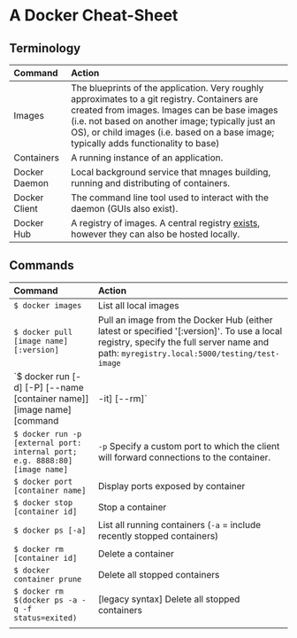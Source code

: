 # A Docker Cheat-Sheet

## Terminology
| Command | Action |
| :------- | :------- |
| Images | The blueprints of the application.  Very roughly approximates to a git registry.  Containers are created from images. Images can be base images (i.e. not based on another image; typically just an OS), or child images (i.e. based on a base image; typically adds functionality to base) |
| Containers | A running instance of an application. |
| Docker Daemon | Local background service that mnages building, running and distributing of containers.  |
| Docker Client | The command line tool used to interact with the daemon (GUIs also exist). |
| Docker Hub | A registry of images.  A central registry [exists](https://hub.docker.com/search?q=&type=image), however they can also be hosted locally. |

## Commands

| Command | Action |
| :------- | :------- |
| `$ docker images`| List all local images |
| `$ docker pull [image name][:version]`| Pull an image from the Docker Hub (either latest or specified '[:version]'.  To use a local registry, specify the full server name and path: `myregistry.local:5000/testing/test-image` |
| `$ docker run [-d] [-P] [--name [container name]] [image name] [command|-it] [--rm]`| Launches a container from the specified image and runs a command or opens an `sh` shell [`-d`= run container in background; `-P` = publish any internal ports to random external ports; `--rm` = delete container on exit) |
| `$ docker run -p [external port: internal port; e.g. 8888:80] [image name]` | `-p` Specify a custom port to which the client will forward connections to the container. |
| `$ docker port [container name]` | Display ports exposed by container |
| `$ docker stop [container id]`| Stop a container |
| `$ docker ps [-a]`| List all running containers (`-a` = include recently stopped containers) |
| `$ docker rm [container id]`| Delete a container |
| `$ docker container prune`| Delete all stopped containers |
| `$ docker rm $(docker ps -a -q -f status=exited)`| [legacy syntax] Delete all stopped containers |
| <img width="400"/> | <img width="400"/> |

